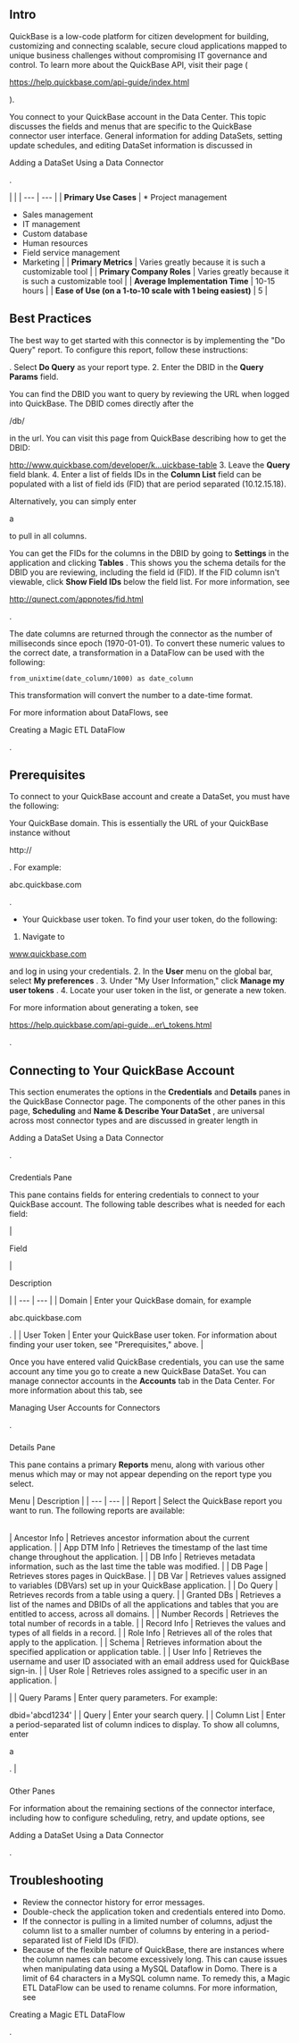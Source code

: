 

Intro
-------

QuickBase is a low-code platform for citizen development for building, customizing and connecting scalable, secure cloud applications mapped to unique business challenges without compromising IT governance and control. To learn more about the QuickBase API, visit their page (

https://help.quickbase.com/api-guide/index.html

).


 You connect to your QuickBase account in the Data Center. This topic discusses the fields and menus that are specific to the QuickBase connector user interface. General information for adding DataSets, setting update schedules, and editing DataSet information is discussed in

Adding a DataSet Using a Data Connector

.

  |  |
| --- | --- |
|
**Primary Use Cases**
 | * Project management
* Sales management
* IT management
* Custom database
* Human resources
* Field service management
* Marketing
 |
|
**Primary Metrics**
 |
 Varies greatly because it is such a customizable tool
  |
|
**Primary Company Roles**
 |
 Varies greatly because it is such a customizable tool
  |
|
**Average Implementation Time**
 |
 10-15 hours
  |
|
**Ease of Use (on a 1-to-10 scale with 1 being easiest)**
 |
 5
  |

Best Practices
----------------

The best way to get started with this connector is by implementing the "Do Query" report. To configure this report, follow these instructions:

. Select
 **Do Query**
 as your report type.
2. Enter the DBID in the
 **Query Params**
 field.


 You can find the DBID you want to query by reviewing the URL when logged into QuickBase. The DBID comes directly after the

/db/

in the url. You can visit this page from QuickBase describing how to get the DBID:

http://www.quickbase.com/developer/k...uickbase-table
3. Leave the
 **Query**
 field blank.
4. Enter a list of fields IDs in the
 **Column List**
 field can be populated with a list of field ids (FID) that are period separated (10.12.15.18).


 Alternatively, you can simply enter

a

to pull in all columns.

You can get the FIDs for the columns in the DBID by going to
 **Settings**
 in the application and clicking
 **Tables**
 . This shows you the schema details for the DBID you are reviewing, including the field id (FID). If the FID column isn't viewable, click
 **Show Field IDs**
 below the field list. For more information, see

http://qunect.com/appnotes/fid.html

.


 The date columns are returned through the connector as the number of milliseconds since epoch (1970-01-01). To convert these numeric values to the correct date, a transformation in a DataFlow can be used with the following:


`from_unixtime(date_column/1000) as date_column`


 This transformation will convert the number to a date-time format.


 For more information about DataFlows, see

Creating a Magic ETL DataFlow

.


 Prerequisites
---------------

To connect to your QuickBase account and create a DataSet, you must have the following:

 Your QuickBase domain. This is essentially the URL of your QuickBase instance without

http://

. For example:


 abc.quickbase.com


 .
* Your Quickbase user token. To find your user token, do the following:

1. Navigate to

 www.quickbase.com

 and log in using your credentials.
	2. In the
	 **User**
	 menu on the global bar, select
	 **My preferences**
	 .
	3. Under "My User Information," click
	 **Manage my user tokens**
	 .
	4. Locate your user token in the list, or generate a new token.

For more information about generating a token, see

https://help.quickbase.com/api-guide...er\_tokens.html

.


 Connecting to Your QuickBase Account
--------------------------------------


 This section enumerates the options in the
 **Credentials**
 and
 **Details**
 panes in the QuickBase Connector page. The components of the other panes in this page,
 **Scheduling**
 and
 **Name & Describe Your DataSet**
 , are universal across most connector types and are discussed in greater length in

Adding a DataSet Using a Data Connector

.


###

Credentials Pane


 This pane contains fields for entering credentials to connect to your QuickBase account. The following table describes what is needed for each field:


|

Field

|

Description

|
| --- | --- |
|
 Domain
  |
 Enter your QuickBase domain, for example


 abc.quickbase.com


 .
  |
|
 User Token
  |
 Enter your QuickBase user token. For information about finding your user token, see "Prerequisites," above.
  |


 Once you have entered valid QuickBase credentials, you can use the same account any time you go to create a new QuickBase DataSet. You can manage connector accounts in the
 **Accounts**
 tab in the Data Center. For more information about this tab, see

Managing User Accounts for Connectors

.


###
 Details Pane

This pane contains a primary
 **Reports**
 menu, along with various other menus which may or may not appear depending on the report type you select.


 Menu
  |
 Description
  |
| --- | --- |
|
 Report
  |
 Select the QuickBase report you want to run. The following reports are available:


|  |  |
| --- | --- |
|
 Ancestor Info
  |
 Retrieves ancestor information about the current application.
  |
|
 App DTM Info
  |
 Retrieves the timestamp of the last time change throughout the application.
  |
|
 DB Info
  |
 Retrieves metadata information, such as the last time the table was modified.
  |
|
 DB Page
  |
 Retrieves stores pages in QuickBase.
  |
|
 DB Var
  |
 Retrieves values assigned to variables (DBVars) set up in your QuickBase application.
  |
|
 Do Query
  |
 Retrieves records from a table using a query.
  |
|
 Granted DBs
  |
 Retrieves a list of the names and DBIDs of all the applications and tables that you are entitled to access, across all domains.
  |
|
 Number Records
  |
 Retrieves the total number of records in a table.
  |
|
 Record Info
  |
 Retrieves the values and types of all fields in a record.
  |
|
 Role Info
  |
 Retrieves all of the roles that apply to the application.
  |
|
 Schema
  |
 Retrieves information about the specified application or application table.
  |
|
 User Info
  |
 Retrieves the username and user ID associated with an email address used for QuickBase sign-in.
  |
|
 User Role
  |
 Retrieves roles assigned to a specific user in an application.
  |

|
|
 Query Params
  |
 Enter query parameters. For example:

dbid='abcd1234'
  |
|
 Query
  |
 Enter your search query.
  |
|
 Column List
  |
 Enter a period-separated list of column indices to display. To show all columns, enter

a

.
  |


###
 Other Panes

For information about the remaining sections of the connector interface, including how to configure scheduling, retry, and update options, see

Adding a DataSet Using a Data Connector

.


 Troubleshooting
-----------------


* Review the connector history for error messages.
* Double-check the application token and credentials entered into Domo.
* If the connector is pulling in a limited number of columns, adjust the column list to a smaller number of columns by entering in a period-separated list of Field IDs (FID).
* Because of the flexible nature of QuickBase, there are instances where the column names can become excessively long. This can cause issues when manipulating data using a MySQL Dataflow in Domo. There is a limit of 64 characters in a MySQL column name. To remedy this, a Magic ETL DataFlow can be used to rename columns. For more information, see

Creating a Magic ETL DataFlow

.



